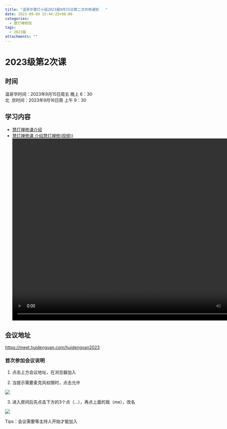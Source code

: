```yaml
---
title: "温哥华慧灯小组2023届9月15日第二次共修通知   "
date: 2023-09-09 15:44:25+08:00
categories:
  - 慧灯禅修班
tags:
  - 2023届
attachments: ""
---
```

# 2023级第2次课

## 时间

温哥华时间：2023年9月15日周五 晚上 6：30  
北  京时间：2023年9月16日周 上午 9：30

## 学习内容

* [慧灯禅修课介绍](http://huidengchanxiu.net/wsb/book1/b1-0)
* [	慧灯禅修课 介绍慧灯禅修(视频))](https://v.huidengvan.com/hdv/video/%E6%85%A7%E7%81%AF%E7%A6%85%E4%BF%AE%E8%AF%BE%20%E4%BB%8B%E7%BB%8D%E6%85%A7%E7%81%AF%E7%A6%85%E4%BF%AE.mp4)
<video  src="https://v.huidengvan.com/hdv/video/%E6%85%A7%E7%81%AF%E7%A6%85%E4%BF%AE%E8%AF%BE%20%E4%BB%8B%E7%BB%8D%E6%85%A7%E7%81%AF%E7%A6%85%E4%BF%AE.mp4" width="800px" height="600px" controls="controls"></video>

## 会议地址

<https://meet.huidengvan.com/huidengvan2023>
###  首次参加会议说明
1.  点击上方会议地址，在浏览器加入

2. 当提示需要麦克风权限时，点击允许

![](/f/up/jetsi_allow_mic.png)  

3. 进入房间后先点击下方的3个点（...），再点上面的我（me），改名

![](/f/up/jetsi_chage_name.jpeg)

Tips：会议需要等主持人开始才能加入